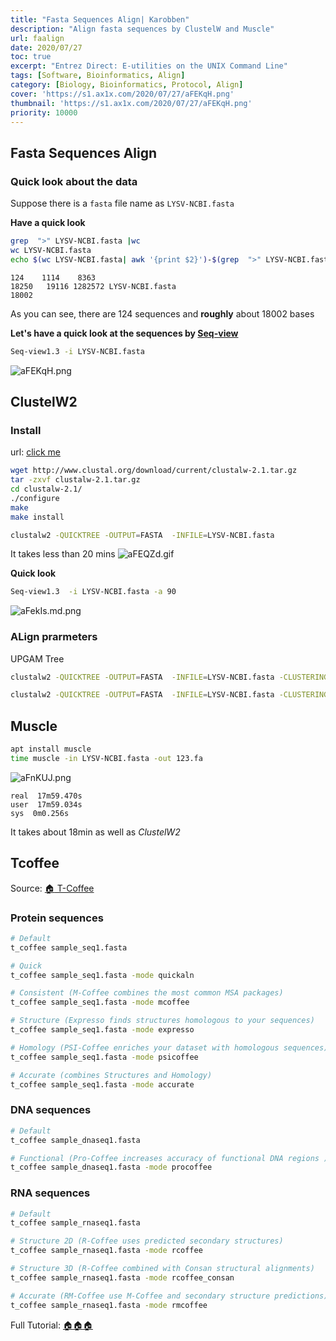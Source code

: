```yaml
---
title: "Fasta Sequences Align| Karobben"
description: "Align fasta sequences by ClustelW and Muscle"
url: faalign
date: 2020/07/27
toc: true
excerpt: "Entrez Direct: E-utilities on the UNIX Command Line"
tags: [Software, Bioinformatics, Align]
category: [Biology, Bioinformatics, Protocol, Align]
cover: 'https://s1.ax1x.com/2020/07/27/aFEKqH.png'
thumbnail: 'https://s1.ax1x.com/2020/07/27/aFEKqH.png'
priority: 10000
---
```


## Fasta Sequences Align

### Quick look about the data
Suppose there is a `fasta` file name as `LYSV-NCBI.fasta`

**Have a quick look**
```bash
grep  ">" LYSV-NCBI.fasta |wc
wc LYSV-NCBI.fasta
echo $(wc LYSV-NCBI.fasta| awk '{print $2}')-$(grep  ">" LYSV-NCBI.fasta |wc |awk '{print $2}')|bc
```
```
124    1114    8363
18250   19116 1282572 LYSV-NCBI.fasta
18002
```
As you can see, there are 124 sequences and **roughly** about 18002 bases

**Let's have a quick look at the sequences by [Seq-view](https://github.com/Karobben/Seq-view)**

```bash
Seq-view1.3 -i LYSV-NCBI.fasta
```
![aFEKqH.png](https://s1.ax1x.com/2020/07/27/aFEKqH.png)



## ClustelW2

### Install
url: [click me](http://www.clustal.org/download/current/)
```bash
wget http://www.clustal.org/download/current/clustalw-2.1.tar.gz
tar -zxvf clustalw-2.1.tar.gz
cd clustalw-2.1/
./configure
make
make install
```

```bash
clustalw2 -QUICKTREE -OUTPUT=FASTA  -INFILE=LYSV-NCBI.fasta
```
It takes less than 20 mins
![aFEQZd.gif](https://s1.ax1x.com/2020/07/27/aFEQZd.gif)

**Quick look**
```bash
Seq-view1.3  -i LYSV-NCBI.fasta -a 90
```
![aFekIs.md.png](https://s1.ax1x.com/2020/07/27/aFekIs.md.png)

### ALign prarmeters

UPGAM Tree
```bash
clustalw2 -QUICKTREE -OUTPUT=FASTA  -INFILE=LYSV-NCBI.fasta -CLUSTERING=UPGMA -BOOTSTRAP=1000

clustalw2 -QUICKTREE -OUTPUT=FASTA  -INFILE=LYSV-NCBI.fasta -CLUSTERING=NJ -BOOTSTRAP=1000

```

## Muscle

```bash
apt install muscle
time muscle -in LYSV-NCBI.fasta -out 123.fa
```
![aFnKUJ.png](https://s1.ax1x.com/2020/07/27/aFnKUJ.png)

```
real  17m59.470s
user  17m59.034s
sys  0m0.256s
```
It takes about 18min as well as *ClustelW2*

## Tcoffee

Source: [:house: T-Coffee](https://tcoffee.readthedocs.io/en/latest/tcoffee_quickstart.html)

### Protein sequences

```bash
# Default
t_coffee sample_seq1.fasta

# Quick
t_coffee sample_seq1.fasta -mode quickaln

# Consistent (M-Coffee combines the most common MSA packages)
t_coffee sample_seq1.fasta -mode mcoffee

# Structure (Expresso finds structures homologous to your sequences)
t_coffee sample_seq1.fasta -mode expresso

# Homology (PSI-Coffee enriches your dataset with homologous sequences)
t_coffee sample_seq1.fasta -mode psicoffee

# Accurate (combines Structures and Homology)
t_coffee sample_seq1.fasta -mode accurate
```


### DNA sequences

```bash
# Default
t_coffee sample_dnaseq1.fasta

# Functional (Pro-Coffee increases accuracy of functional DNA regions )
t_coffee sample_dnaseq1.fasta -mode procoffee
```

### RNA sequences

```bash
# Default
t_coffee sample_rnaseq1.fasta

# Structure 2D (R-Coffee uses predicted secondary structures)
t_coffee sample_rnaseq1.fasta -mode rcoffee

# Structure 3D (R-Coffee combined with Consan structural alignments)
t_coffee sample_rnaseq1.fasta -mode rcoffee_consan

# Accurate (RM-Coffee use M-Coffee and secondary structure predictions)
t_coffee sample_rnaseq1.fasta -mode rmcoffee
```


Full Tutorial: [:house::house::house:](http://www.tcoffee.org/Projects/tcoffee/workshops/tcoffeetutorials/index.html)
